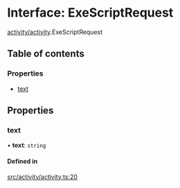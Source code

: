 # Interface: ExeScriptRequest

[activity/activity](../modules/activity_activity).ExeScriptRequest

## Table of contents

### Properties

- [text](activity_activity.ExeScriptRequest#text)

## Properties

### text

• **text**: `string`

#### Defined in

[src/activity/activity.ts:20](https://github.com/golemfactory/golem-js/blob/cbc3a8c/src/activity/activity.ts#L20)
